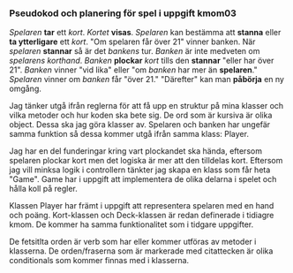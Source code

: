 
### Pseudokod och planering för spel i uppgift kmom03

*Spelaren* **tar** ett *kort*. *Kortet* **visas**.
*Spelaren* kan bestämma att **stanna** eller **ta ytterligare** ett *kort*.
    "Om spelaren får över 21" vinner banken.
När *spelaren* **stannar** så är det *bankens* tur.
*Banken* är inte medveten om *spelarens* *korthand*.
*Banken* **plockar** *kort* tills den **stannar** "eller har över 21".
    *Banken* vinner "vid lika" eller "om *banken* har mer än **spelaren**."
    *Spelaren* vinner om *banken* får "över 21."
"Därefter" kan man **påbörja** en ny omgång.

Jag tänker utgå ifrån reglerna för att få upp en struktur på mina klasser och vilka metoder och hur koden ska bete sig. 
De ord som är kursiva är olika object. Dessa ska jag göra klasser av. Spelaren och banken har ungefär samma funktion så dessa kommer utgå ifrån samma klass: Player. 

Jag har en del funderingar kring vart plockandet ska hända, eftersom spelaren plockar kort men det logiska är mer att den tilldelas kort. Eftersom jag vill minksa logik i controllern tänkter jag skapa en klass som får heta "Game". Game har i uppgift att implementera de olika delarna i spelet och hålla koll på regler. 

Klassen Player har främt i uppgift att representera spelaren med en hand och poäng. Kort-klassen och Deck-klassen är redan definerade i tidiagre kmom. De kommer ha samma funktionalitet som i tidgare uppgifter. 

De fetsitlta orden är verb som har eller kommer utföras av metoder i klasserna. De orden/fraserna som är markerade med citattecken är olika conditionals som kommer finnas med i klasserna. 

